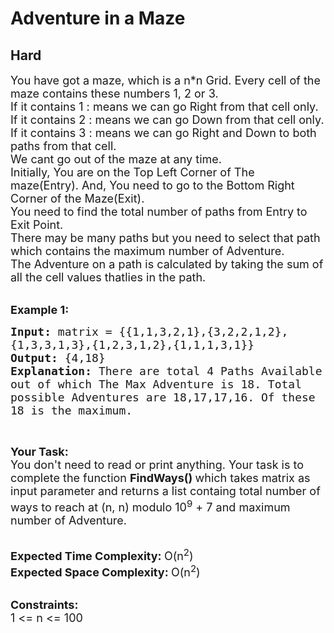 # Adventure in a Maze
## Hard 
<div class="problem-statement">
                <p></p><p><span style="font-size:18px">You have got&nbsp;a maze, which is a n*n&nbsp;Grid. Every cell of the maze contains these numbers 1, 2 or 3.&nbsp;<br>
If it contains&nbsp;</span><span style="font-size:18px">1 :</span><span style="font-size:18px"> means we can go Right from that cell only.<br>
If it contains&nbsp;</span><span style="font-size:18px">2 :</span><span style="font-size:18px"> means we can go Down from that cell only.<br>
If it contains&nbsp;</span><span style="font-size:18px">3 :</span><span style="font-size:18px"> means we can go Right and Down to both paths from that cell.</span><br>
<span style="font-size:18px">We cant go out of the maze at any time.<br>
Initially, You are on the Top Left Corner of The maze(Entry). And, You need to go to the Bottom Right Corner of the Maze(Exit).<br>
You need to find the total number of paths from Entry to Exit Point.<br>
There may be many paths but you need to select that path which contains the maximum number of Adventure.<br>
The Adventure on a path is calculated by taking the sum of all the cell values thatlies</span><span style="font-size:18px"> in the path.</span><br>
&nbsp;</p>

<p><span style="font-size:18px"><strong>Example 1:</strong></span></p>

<pre><span style="font-size:18px"><strong>Input: </strong>matrix = {{1,1,3,2,1},{3,2,2,1,2},
{1,3,3,1,3},{1,2,3,1,2},{1,1,1,3,1}}
<strong>Output: </strong>{4,18}
<strong>Explanation: </strong>There are total 4 Paths Available 
out of which The Max Adventure is 18. Total 
possible Adventures are 18,17,17,16. Of these 
18 is the maximum.</span>
</pre>

<p>&nbsp;</p>

<p><span style="font-size:18px"><strong>Your Task:</strong><br>
You don't need to read or print anything. Your task is to complete the function&nbsp;<strong>FindWays()&nbsp;</strong>which takes matrix as input parameter and returns a list containg total number of ways to reach at (n, n) modulo 10<sup>9</sup>&nbsp;+ 7 and maximum number of Adventure.</span><br>
&nbsp;</p>

<p><span style="font-size:18px"><strong>Expected Time Complexity:&nbsp;</strong>O(n<sup>2</sup>)<br>
<strong>Expected Space Complexity:&nbsp;</strong>O(n<sup>2</sup>)</span><br>
&nbsp;</p>

<p><span style="font-size:18px"><strong>Constraints:</strong><br>
1 &lt;= n &lt;= 100&nbsp;</span></p>
 <p></p>
            </div>